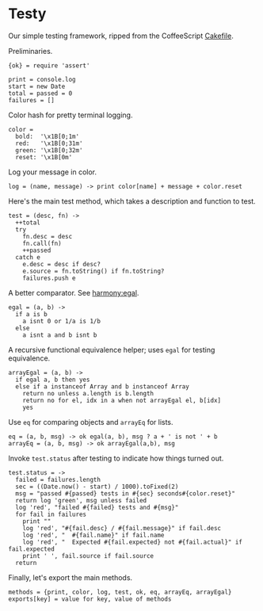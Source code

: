 Testy
=====

Our simple testing framework, ripped from the CoffeeScript [Cakefile](https://github.com/jashkenas/coffee-script/blob/master/Cakefile).


Preliminaries.

    {ok} = require 'assert'

    print = console.log
    start = new Date
    total = passed = 0
    failures = []

Color hash for pretty terminal logging.

    color = 
      bold:  '\x1B[0;1m'
      red:   '\x1B[0;31m'
      green: '\x1B[0;32m'
      reset: '\x1B[0m'

Log your message in color.

    log = (name, message) -> print color[name] + message + color.reset

Here's the main test method, which takes a description and function to test.

    test = (desc, fn) ->
      ++total
      try
        fn.desc = desc
        fn.call(fn)
        ++passed
      catch e
        e.desc = desc if desc?
        e.source = fn.toString() if fn.toString?
        failures.push e

A better comparator.  See [harmony:egal](http://wiki.ecmascript.org/doku.php?id=harmony:egal).

    egal = (a, b) ->
      if a is b
        a isnt 0 or 1/a is 1/b
      else
        a isnt a and b isnt b

A recursive functional equivalence helper; uses `egal` for testing equivalence.

    arrayEgal = (a, b) ->
      if egal a, b then yes
      else if a instanceof Array and b instanceof Array
        return no unless a.length is b.length
        return no for el, idx in a when not arrayEgal el, b[idx]
        yes

Use `eq` for comparing objects and `arrayEq` for lists.

    eq = (a, b, msg) -> ok egal(a, b), msg ? a + ' is not ' + b
    arrayEq = (a, b, msg) -> ok arrayEgal(a,b), msg

Invoke `test.status` after testing to indicate how things turned out.

    test.status = ->
      failed = failures.length
      sec = ((Date.now() - start) / 1000).toFixed(2)
      msg = "passed #{passed} tests in #{sec} seconds#{color.reset}"
      return log 'green', msg unless failed
      log 'red', "failed #{failed} tests and #{msg}"
      for fail in failures
        print ""
        log 'red', "#{fail.desc} / #{fail.message}" if fail.desc
        log 'red', "  #{fail.name}" if fail.name
        log 'red', "  Expected #{fail.expected} not #{fail.actual}" if fail.expected
        print ' ', fail.source if fail.source
      return

Finally, let's export the main methods.

    methods = {print, color, log, test, ok, eq, arrayEq, arrayEgal}
    exports[key] = value for key, value of methods

